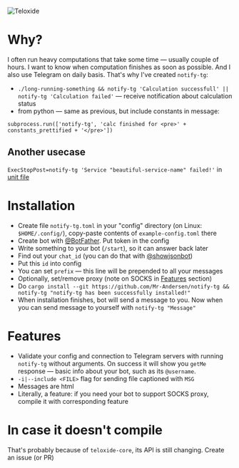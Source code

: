 ![Teloxide](https://img.shields.io/badge/Powered%20by-Teloxide-red)

# Why?
I often run heavy computations that take some time — usually couple of hours. I want to know when computation finishes as soon as possible. And I also use Telegram on daily basis. That's why I've created `notify-tg`:
  - `./long-running-something && notify-tg 'Calculation successfull' || notify-tg 'Calculation failed'` — receive notification about calculation status
  - from python — same as previous, but include constants in message:
  ```Python3
  subprocess.run(['notify-tg', 'calc finished for <pre>' + constants_prettified + '</pre>'])
  ```

## Another usecase
`ExecStopPost=notify-tg 'Service "beautiful-service-name" failed!'` in [unit file](https://www.freedesktop.org/software/systemd/man/systemd.service.html)

# Installation
  - Create file `notify-tg.toml` in your "config" directory (on Linux: `$HOME/.config/`), copy-paste contents of `example-config.toml` there
  - Create bot with [@BotFather](https://t.me/BotFather). Put token in the config
  - Write something to your bot (`/start`), so it can answer back later
  - Find out your `chat_id` (you can do that with [@showjsonbot](https://t.me/showjsonbot))
  - Put this `id` into config
  - You can set `prefix` — this line will be prepended to all your messages
  - Optionally, set/remove proxy (note on SOCKS in [Features](#Features) section)
  - Do `cargo install --git https://github.com/Mr-Andersen/notify-tg && notify-tg "notify-tg has been successfully installed!"`
  - When installation finishes, bot will send a message to you. Now when you can send message to yourself with `notify-tg "Message"`

# Features
  - Validate your config and connection to Telegram servers with running `notify-tg` without arguments. On success it will show you `getMe` response — basic info about your bot, such as its `@username`.
  - `-i|--include <FILE>` flag for sending file captioned with `MSG`
  - Messages are html
  - Literally, a feature: if you need your bot to support SOCKS proxy, compile it with corresponding feature

# In case it doesn't compile
That's probably because of `teloxide-core`, its API is still changing. Create an issue (or PR)
